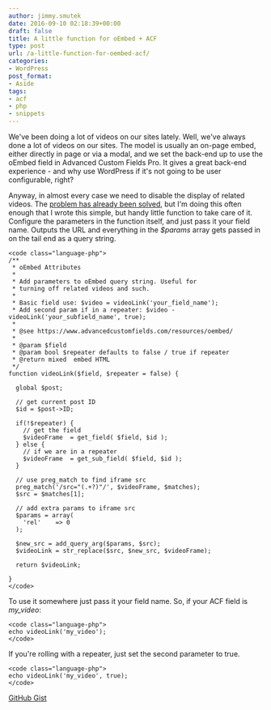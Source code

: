 ```yaml
---
author: jimmy.smutek
date: 2016-09-10 02:18:39+00:00
draft: false
title: A little function for oEmbed + ACF
type: post
url: /a-little-function-for-oembed-acf/
categories:
- WordPress
post_format:
- Aside
tags:
- acf
- php
- snippets
---
```


We've been doing a lot of videos on our sites lately. Well, we've always done a lot of videos on our sites. The model is usually an on-page embed, either directly in page or via a modal, and we set the back-end up to use the oEmbed field in Advanced Custom Fields Pro. It gives a great back-end experience - and why use WordPress if it's not going to be user configurable, right?

Anyway, in almost every case we need to disable the display of related videos. The [problem has already been solved](https://www.advancedcustomfields.com/resources/oembed/), but I'm doing this often enough that I wrote this simple, but handy little function to take care of it. Configure the parameters in the function itself, and just pass it your field name. Outputs the URL and everything in the _$params_ array gets passed in on the tail end as a query string. 


    
    <code class="language-php">
    /**
     * oEmbed Attributes
     *
     * Add parameters to oEmbed query string. Useful for
     * turning off related videos and such.
     *
     * Basic field use: $video = videoLink('your_field_name');
     * Add second param if in a repeater: $video - videoLink('your_subfield_name', true);
     *
     * @see https://www.advancedcustomfields.com/resources/oembed/
     *
     * @param $field
     * @param bool $repeater defaults to false / true if repeater
     * @return mixed  embed HTML
     */
    function videoLink($field, $repeater = false) {
    
      global $post;
    
      // get current post ID
      $id = $post->ID;
    
      if(!$repeater) {
        // get the field
        $videoFrame  = get_field( $field, $id );
      } else {
        // if we are in a repeater
        $videoFrame  = get_sub_field( $field, $id );
      }
    
      // use preg_match to find iframe src
      preg_match('/src="(.+?)"/', $videoFrame, $matches);
      $src = $matches[1];
    
      // add extra params to iframe src
      $params = array(
        'rel'    => 0
      );
    
      $new_src = add_query_arg($params, $src);
      $videoLink = str_replace($src, $new_src, $videoFrame);
    
      return $videoLink;
    
    }
    </code>



To use it somewhere just pass it your field name. So, if your ACF field is _my_video_:


    
    <code class="language-php">
    echo videoLink('my_video');
    </code>



If you're rolling with a repeater, just set the second parameter to true. 


    
    <code class="language-php">
    echo videoLink('my_video', true);
    </code>



[GitHub Gist](https://gist.github.com/smutek/f11531a44327761c9cb7b660a9a78b95)

